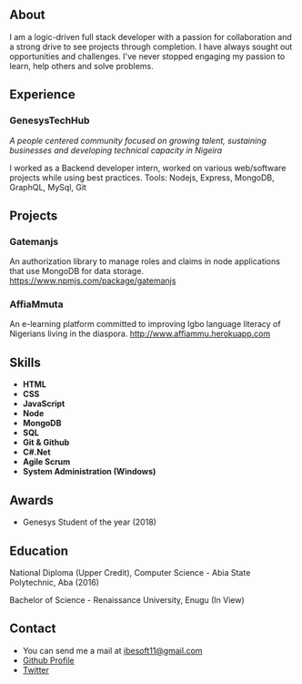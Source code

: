 ## About

I am a logic-driven full stack developer with a passion for collaboration and a strong drive to see projects through completion.
I have always sought out opportunities and challenges. I've never stopped engaging my passion to learn, help others and solve problems.

## Experience

### GenesysTechHub

_A people centered community focused on growing talent, sustaining businesses and developing technical capacity in Nigeira_

I worked as a Backend developer intern, worked on various web/software projects while using best practices.
Tools: Nodejs, Express, MongoDB, GraphQL, MySql, Git

## Projects

### Gatemanjs
An authorization library to manage roles and claims in node applications that use MongoDB for data storage.
https://www.npmjs.com/package/gatemanjs

### AffiaMmuta
An e-learning platform committed to improving Igbo language literacy of Nigerians living in the diaspora.
http://www.affiammu.herokuapp.com

## Skills

- **HTML**
- **CSS**
- **JavaScript**
- **Node**
- **MongoDB**
- **SQL**
- **Git & Github**
- **C#.Net**
- **Agile Scrum**
- **System Administration (Windows)**

## Awards

- Genesys Student of the year (2018)

## Education

National Diploma (Upper Credit), Computer Science - Abia State Polytechnic, Aba (2016)

Bachelor of Science - Renaissance University, Enugu (In View)

## Contact

- You can send me a mail at ibesoft11@gmail.com
- [Github Profile](https://www.github.com/ibesoft11)
- [Twitter](https://www.twitter.com/ibesoft11)

